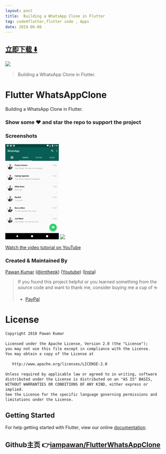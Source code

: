 ```yaml
---
layout: post
title:  Building a WhatsApp Clone in Flutter
tag: code4flutter,flutter code , Apps
date: 2019-06-08
---
```


 


## [立即下载 ️⬇️ ](https://codeload.github.com/iampawan/FlutterWhatsAppClone/zip/master) 


 
![](https://flutterawesome.com/content/images/2018/12/Flutter-WhatsAppClone.jpg)
 
>
> Building a WhatsApp Clone in Flutter.
>

 
# Flutter WhatsAppClone

Building a WhatsApp Clone in Flutter.

### Show some :heart: and star the repo to support the project

### Screenshots

<img src="https://raw.githubusercontent.com/iampawan/FlutterWhatsAppClone/master/ss1.png" height="300em" /> <img src="ss2.png" height="300em" />

[Watch the video tutorial on YouTube](https://youtu.be/2Tyrofn6zPg)

### Created & Maintained By

[Pawan Kumar](https://github.com/iampawan) ([@imthepk](https://www.twitter.com/imthepk)) ([Youtube](https://www.youtube.com/c/MTechViral))
([Insta](https://www.instagram.com/codepur_ka_superhero))

> If you found this project helpful or you learned something from the source code and want to thank me, consider buying me a cup of :coffee:
>
> * [PayPal](https://www.paypal.me/imthepk/)

# License

    Copyright 2018 Pawan Kumar

    Licensed under the Apache License, Version 2.0 (the "License");
    you may not use this file except in compliance with the License.
    You may obtain a copy of the License at

       http://www.apache.org/licenses/LICENSE-2.0

    Unless required by applicable law or agreed to in writing, software
    distributed under the License is distributed on an "AS IS" BASIS,
    WITHOUT WARRANTIES OR CONDITIONS OF ANY KIND, either express or implied.
    See the License for the specific language governing permissions and
    limitations under the License.

## Getting Started

For help getting started with Flutter, view our online
[documentation](https://flutter.io/).

## Github主页 👉[iampawan/FlutterWhatsAppClone](http://github.com/iampawan/FlutterWhatsAppClone)